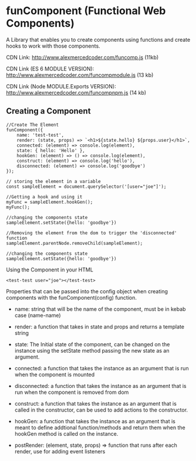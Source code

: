 # funComponent (Functional Web Components)

A Library that enables you to create components using functions and create hooks to work with those components.

CDN Link: http://www.alexmercedcoder.com/funcomp.js (11kb)

CDN Link (ES 6 MODULE VERSION): http://www.alexmercedcoder.com/funcompmodule.js (13 kb)

CDN Link (Node MODULE.Exports VERSION): http://www.alexmercedcoder.com/funcompnpm.js (14 kb)

## Creating a Component

```
//Create The Element
funComponent({
    name: 'test-test',
    render: (state, props) => `<h1>${state.hello} ${props.user}</h1>`,
    connected: (element) => console.log(element),
    state: { hello: 'Hello' },
    hookGen: (element) => () => console.log(element),
    construct: (element) => console.log('hello'),
    disconnected: (element) => console.log('goodbye')
});

// storing the element in a variable
const sampleElement = document.querySelector('[user="joe"]');

//Getting a hook and using it
myFunc = sampleElement.hookGen();
myFunc();

//changing the components state
sampleElement.setState({hello: 'goodbye'})

//Removing the element from the dom to trigger the 'disconnected' function
sampleElement.parentNode.removeChild(sampleElement);

//changing the components state
sampleElement.setState({hello: 'goodbye'})

```

Using the Component in your HTML

```
<test-test user="joe"></test-test>
```

Properties that can be passed into the config object when creating components with the funComponent(config) function.

-   name: string that will be the name of the component, must be in kebab case (name-name)

-   render: a function that takes in state and props and returns a template string

-   state: The Initial state of the component, can be changed on the instance using the setState method passing the new state as an argument.

-   connected: a function that takes the instance as an argument that is run when the component is mounted

-   disconnected: a function that takes the instance as an argument that is run when the component is removed from dom

-   construct: a function that takes the instance as an argument that is called in the constructor, can be used to add actions to the constructor.

-   hookGen: a function that takes the instance as an argument that is meant to define addtional function/methods and return them when the hookGen method is called on the instance.

-   postRender: (element, state, props) => function that runs after each render, use for adding event listeners
